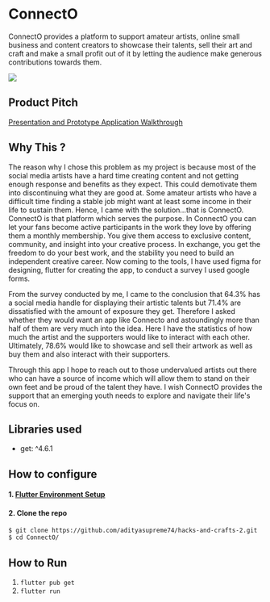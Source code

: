 # ConnectO

ConnectO provides a platform to support amateur artists, online small business and content creators to showcase their talents, sell their art and craft and make a small profit out of it by letting the audience make generous contributions towards them.

[![](https://img.shields.io/badge/APK-ConnectO-brightgreen?color=purple&style=for-the-badge)](https://drive.google.com/file/d/1JXxPOr40lmzdkGTT5bufVmg8VdcRAB5n/view?usp=sharing)
 
## Product Pitch

[Presentation and Prototype Application Walkthrough](https://youtu.be/kYVw0-mLNiA)

## Why This ?

The reason why I chose this problem as my project is because 	most of the social media artists have a hard time creating content and not getting enough response and benefits as they expect. This could demotivate them into discontinuing what they are good at. Some amateur artists who have a difficult time finding a stable job might want at least some income in their life to sustain them.
Hence, I came with the solution…that is ConnectO. ConnectO is that platform which serves the purpose. In ConnectO you can let your fans become active participants in the work they love by offering them a monthly membership. You give them access to exclusive content, community, and insight into your creative process. In exchange, you get the freedom to do your best work, and the stability you need to build an independent creative career.
Now coming to the tools, I have used figma for designing, flutter for creating the app, to conduct a survey I used google forms.

From the survey conducted by me, I came to the conclusion that 64.3% has a social media handle for displaying their artistic talents but 71.4% are dissatisfied with the amount of exposure they get.
Therefore I asked whether they would want an app like Connecto and astoundingly more than half of them are very much into the idea.
Here I have the statistics of how much the artist and the supporters would like to interact with each other.
Ultimately, 78.6% would like to showcase and sell their artwork as well as buy them and also interact with their supporters. 

Through this app I hope to reach out to those undervalued artists out there who can have a source of income which will allow them to stand on their own feet and be proud of the talent they have. I wish ConnectO provides the support that an emerging youth needs to explore and navigate their life's focus on.

## Libraries used
-   get: ^4.6.1

## How to configure

#### 1. [Flutter Environment Setup](https://flutter.dev/docs/get-started/install)

#### 2. Clone the repo

```sh
$ git clone https://github.com/adityasupreme74/hacks-and-crafts-2.git
$ cd ConnectO/
```

## How to Run

1. `flutter pub get`
2. `flutter run`
